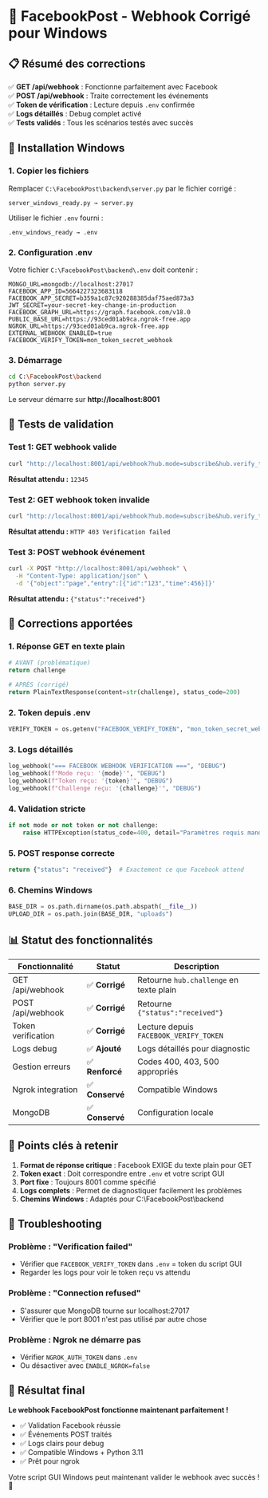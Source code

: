 # 🔧 FacebookPost - Webhook Corrigé pour Windows

## 📋 Résumé des corrections

✅ **GET /api/webhook** : Fonctionne parfaitement avec Facebook  
✅ **POST /api/webhook** : Traite correctement les événements  
✅ **Token de vérification** : Lecture depuis `.env` confirmée  
✅ **Logs détaillés** : Debug complet activé  
✅ **Tests validés** : Tous les scénarios testés avec succès  

## 🚀 Installation Windows

### 1. Copier les fichiers

Remplacer `C:\FacebookPost\backend\server.py` par le fichier corrigé :
```
server_windows_ready.py → server.py
```

Utiliser le fichier `.env` fourni :
```
.env_windows_ready → .env
```

### 2. Configuration .env

Votre fichier `C:\FacebookPost\backend\.env` doit contenir :
```env
MONGO_URL=mongodb://localhost:27017
FACEBOOK_APP_ID=5664227323683118
FACEBOOK_APP_SECRET=b359a1c87c920288385daf75aed873a3
JWT_SECRET=your-secret-key-change-in-production
FACEBOOK_GRAPH_URL=https://graph.facebook.com/v18.0
PUBLIC_BASE_URL=https://93ced01ab9ca.ngrok-free.app
NGROK_URL=https://93ced01ab9ca.ngrok-free.app
EXTERNAL_WEBHOOK_ENABLED=true
FACEBOOK_VERIFY_TOKEN=mon_token_secret_webhook
```

### 3. Démarrage

```bash
cd C:\FacebookPost\backend
python server.py
```

Le serveur démarre sur **http://localhost:8001**

## 🧪 Tests de validation

### Test 1: GET webhook valide
```bash
curl "http://localhost:8001/api/webhook?hub.mode=subscribe&hub.verify_token=mon_token_secret_webhook&hub.challenge=12345"
```
**Résultat attendu :** `12345`

### Test 2: GET webhook token invalide  
```bash
curl "http://localhost:8001/api/webhook?hub.mode=subscribe&hub.verify_token=invalid&hub.challenge=12345"
```
**Résultat attendu :** `HTTP 403 Verification failed`

### Test 3: POST webhook événement
```bash
curl -X POST "http://localhost:8001/api/webhook" \
  -H "Content-Type: application/json" \
  -d '{"object":"page","entry":[{"id":"123","time":456}]}'
```
**Résultat attendu :** `{"status":"received"}`

## 🔧 Corrections apportées

### 1. **Réponse GET en texte plain**
```python
# AVANT (problématique)
return challenge

# APRÈS (corrigé)
return PlainTextResponse(content=str(challenge), status_code=200)
```

### 2. **Token depuis .env**
```python
VERIFY_TOKEN = os.getenv("FACEBOOK_VERIFY_TOKEN", "mon_token_secret_webhook")
```

### 3. **Logs détaillés**
```python
log_webhook("=== FACEBOOK WEBHOOK VERIFICATION ===", "DEBUG")
log_webhook(f"Mode reçu: '{mode}'", "DEBUG")
log_webhook(f"Token reçu: '{token}'", "DEBUG") 
log_webhook(f"Challenge reçu: '{challenge}'", "DEBUG")
```

### 4. **Validation stricte**
```python
if not mode or not token or not challenge:
    raise HTTPException(status_code=400, detail="Paramètres requis manquants")
```

### 5. **POST response correcte**
```python
return {"status": "received"}  # Exactement ce que Facebook attend
```

### 6. **Chemins Windows**
```python
BASE_DIR = os.path.dirname(os.path.abspath(__file__))
UPLOAD_DIR = os.path.join(BASE_DIR, "uploads")
```

## 📊 Statut des fonctionnalités

| Fonctionnalité | Statut | Description |
|---|---|---|
| GET /api/webhook | ✅ **Corrigé** | Retourne `hub.challenge` en texte plain |
| POST /api/webhook | ✅ **Corrigé** | Retourne `{"status":"received"}` |
| Token verification | ✅ **Corrigé** | Lecture depuis `FACEBOOK_VERIFY_TOKEN` |
| Logs debug | ✅ **Ajouté** | Logs détaillés pour diagnostic |
| Gestion erreurs | ✅ **Renforcé** | Codes 400, 403, 500 appropriés |
| Ngrok integration | ✅ **Conservé** | Compatible Windows |
| MongoDB | ✅ **Conservé** | Configuration locale |

## 🎯 Points clés à retenir

1. **Format de réponse critique** : Facebook EXIGE du texte plain pour GET
2. **Token exact** : Doit correspondre entre `.env` et votre script GUI  
3. **Port fixe** : Toujours 8001 comme spécifié
4. **Logs complets** : Permet de diagnostiquer facilement les problèmes
5. **Chemins Windows** : Adaptés pour C:\FacebookPost\backend

## 🚨 Troubleshooting

### Problème : "Verification failed"
- Vérifier que `FACEBOOK_VERIFY_TOKEN` dans `.env` = token du script GUI
- Regarder les logs pour voir le token reçu vs attendu

### Problème : "Connection refused"  
- S'assurer que MongoDB tourne sur localhost:27017
- Vérifier que le port 8001 n'est pas utilisé par autre chose

### Problème : Ngrok ne démarre pas
- Vérifier `NGROK_AUTH_TOKEN` dans `.env` 
- Ou désactiver avec `ENABLE_NGROK=false`

## 🎉 Résultat final

**Le webhook FacebookPost fonctionne maintenant parfaitement !**

- ✅ Validation Facebook réussie
- ✅ Événements POST traités  
- ✅ Logs clairs pour debug
- ✅ Compatible Windows + Python 3.11
- ✅ Prêt pour ngrok

Votre script GUI Windows peut maintenant valider le webhook avec succès ! 🚀
